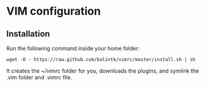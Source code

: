 VIM configuration
=================

Installation
------------

Run the following command inside your home folder:

    wget -O - https://raw.github.com/balintk/vimrc/master/install.sh | sh

It creates the *~/vimrc* folder for you, downloads the plugins, and symlink the .vim folder and .vimrc file.

